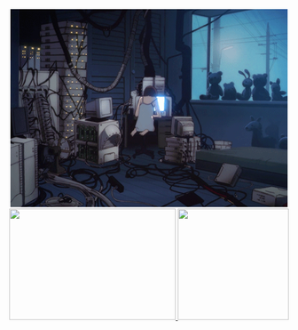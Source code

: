 <!-- ![capa git](https://raw.githubusercontent.com/JoneBulande/JoneBulande/master/lain.gif) -->
<div align="center">
  <div>
    <img width="500em" src="https://raw.githubusercontent.com/JoneBulande/JoneBulande/master/lain.gif"/>
  </div>
  <a href="https://github.com/JoneBulande">
    <img width="300em" height="200em" src="https://github-readme-stats.vercel.app/api?username=JoneBulande&show_icons=true&theme=tokyonight&include_all_commits=true&count_private=true&rank_icon=github"/>
    <img width="200em" height="200em" src="https://github-readme-stats.vercel.app/api/top-langs/?username=JoneBulande&layout=compact&langs_count=8&theme=tokyonight"/>
  </a>
</div>
